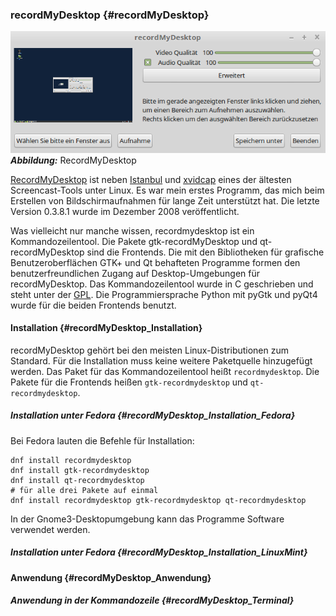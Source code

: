 ### recordMyDesktop {#recordMyDesktop}

![RecordMyDesktop](../../images/recordmydesktop.png)    
***Abbildung:*** RecordMyDesktop

[RecordMyDesktop](http://recordmydesktop.sourceforge.net/about.php) ist 
neben [Istanbul](https://wiki.gnome.org/Projects/Istanbul) und
[xvidcap](http://xvidcap.sourceforge.net/) eines der ältesten Screencast-Tools unter Linux.
Es war mein erstes Programm, das mich beim Erstellen von Bildschirmaufnahmen für lange Zeit unterstützt hat.
Die letzte Version 0.3.8.1 wurde im Dezember 2008 veröffentlicht.

Was vielleicht nur manche wissen, recordmydesktop ist ein Kommandozeilentool.
Die Pakete gtk-recordMyDesktop und qt-recordMyDesktop sind die Frontends.
Die mit den Bibliotheken für grafische Benutzeroberflächen GTK+ und Qt behafteten
Programme formen den benutzerfreundlichen Zugang auf Desktop-Umgebungen für recordMyDesktop.
Das Kommandozeilentool wurde in C geschrieben
und steht unter der [GPL](https://de.wikipedia.org/wiki/GNU_General_Public_License).
Die Programmiersprache Python mit pyGtk und pyQt4 wurde für die beiden Frontends benutzt.

#### Installation {#recordMyDesktop_Installation}

recordMyDesktop gehört bei den meisten Linux-Distributionen zum Standard. Für die Installation
muss keine weitere Paketquelle hinzugefügt werden. Das Paket für das Kommandozeilentool
heißt `recordmydesktop`. Die Pakete für die Frontends heißen `gtk-recordmydesktop` und
`qt-recordmydesktop`. 

##### Installation unter Fedora {#recordMyDesktop_Installation_Fedora}

Bei Fedora lauten die Befehle für Installation:

```
dnf install recordmydesktop
dnf install gtk-recordmydesktop
dnf install qt-recordmydesktop
# für alle drei Pakete auf einmal
dnf install recordmydesktop gtk-recordmydesktop qt-recordmydesktop
```

In der Gnome3-Desktopumgebung kann das Programme Software verwendet werden.

##### Installation unter Fedora {#recordMyDesktop_Installation_LinuxMint}



#### Anwendung {#recordMyDesktop_Anwendung}

##### Anwendung in der Kommandozeile {#recordMyDesktop_Terminal}
